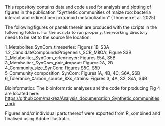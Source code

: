 This repository contains data and code used for analysis and plotting of figures in the publication "Synthetic communities of maize root bacteria interact and redirect benzoxazinoid metabolization" (Thoenen et al. 2025).

The following figures or panels therein are produced with the scripts in the following folders. For the scripts to run properly, the working directory needs to be set to the source file location.
  
1_Metabolites_SynCom_timeseries: Figures 1B, S3A  
1.2_CandidateCompoundsProgenesis_SCR_MBOA: Figure S3B  
2_Metabolites_SynCom_erlenmeyer: Figures S5A, S5B  
3_Metabolites_SynCom_pair_dropout: Figures 2A, 2B  
4_Community_size_SynCom: Figures S5C, S5D  
5_Community_composition_SynCom: Figures 1A, 4B, 4C, S6A, S6B  
6_Tolerance_Carbon_source_BXs_strains: Figures 3, 4A, S2, S4A, S4B  
  
Bioinformatics:
The bioinformatic analyses and the code for producing Fig 4 are located here: 	
https://github.com/makrez/Analysis_documentation_Synthetic_communities_mrb

Figures and/or individual parts thereof were exported from R, combined and finalised using Adobe Illustrator.
